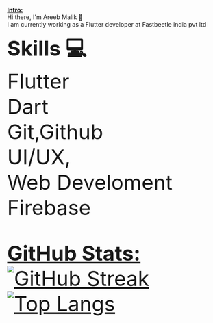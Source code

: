 

<b><U>Intro:</U></b>
<br>
Hi there, I'm Areeb Malik :wave:
<br>
I am currently working as a Flutter developer at Fastbeetle india pvt ltd


<b><font size= 50px>Skills   💻</fontsize> </b>
<br>
Flutter
<br>
Dart
<br>
Git,Github
<br>
UI/UX,
<br>
Web Develoment
<br>
Firebase
<br>

<b><U>GitHub Stats:</U></b>
<br>
[![GitHub Streak](https://streak-stats.demolab.com/?user=Malikareeb)](https://git.io/streak-stats)
<br>
[![Top Langs](https://github-readme-stats.vercel.app/api/top-langs/?username=Malikareeb&layout=compact)](https://github.com/nashirdrabi/github-readme-stats)

